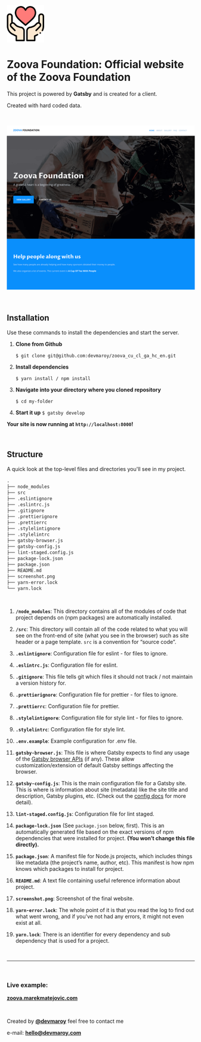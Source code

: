 <img src="src/images/logo/logo.png" width="100">

# **Zoova Foundation: Official website of the Zoova Foundation**

This project is powered by **Gatsby** and is created for a client.

Created with hard coded data.

<br>

![](screenshot.png)

<br>

## Installation

Use these commands to install the dependencies and start the server.

1. **Clone from Github**

   ```
   $ git clone git@github.com:devmaroy/zoova_cu_cl_ga_hc_en.git
   ```

2. **Install dependencies**
   ```
   $ yarn install / npm install
   ```
3. **Navigate into your directory where you cloned repository**

   ```
   $ cd my-folder
   ```

4. **Start it up** `$ gatsby develop` <br>

**Your site is now running at `http://localhost:8000`!**

<br>

## Structure

A quick look at the top-level files and directories you'll see in my project.

    .
    ├── node_modules
    ├── src
    ├── .eslintignore
    ├── .eslintrc.js
    ├── .gitignore
    ├── .prettierignore
    ├── .prettierrc
    ├── .stylelintignore
    ├── .stylelintrc
    ├── gatsby-browser.js
    ├── gatsby-config.js
    ├── lint-staged.config.js
    ├── package-lock.json
    ├── package.json
    ├── README.md
    ├── screenshot.png
    ├── yarn-error.lock
    └── yarn.lock

<br>

1.  **`/node_modules`**: This directory contains all of the modules of code that
    project depends on (npm packages) are automatically installed.

2.  **`/src`**: This directory will contain all of the code related to what you
    will see on the front-end of site (what you see in the browser) such as site
    header or a page template. `src` is a convention for “source code”.

3.  **`.eslintignore`**: Configuration file for eslint - for files to ignore.

4.  **`.eslintrc.js`**: Configuration file for eslint.

5.  **`.gitignore`**: This file tells git which files it should not track / not
    maintain a version history for.

6.  **`.prettierignore`**: Configuration file for prettier - for files to
    ignore.

7.  **`.prettierrc`**: Configuration file for prettier.

8.  **`.stylelintignore`**: Configuration file for style lint - for files to
    ignore.

9.  **`.stylelintrc`**: Configuration file for style lint.

10. **`.env.example`**: Example configuration for .env file.

11. **`gatsby-browser.js`**: This file is where Gatsby expects to find any usage
    of the [Gatsby browser APIs](https://www.gatsbyjs.org/docs/browser-apis/)
    (if any). These allow customization/extension of default Gatsby settings
    affecting the browser.

12. **`gatsby-config.js`**: This is the main configuration file for a Gatsby
    site. This is where is information about site (metadata) like the site title
    and description, Gatsby plugins, etc. (Check out the
    [config docs](https://www.gatsbyjs.org/docs/gatsby-config/) for more
    detail).

13. **`lint-staged.config.js`**: Configuration file for lint staged.

14. **`package-lock.json`** (See `package.json` below, first). This is an
    automatically generated file based on the exact versions of npm dependencies
    that were installed for project. **(You won’t change this file directly).**

15. **`package.json`**: A manifest file for Node.js projects, which includes
    things like metadata (the project’s name, author, etc). This manifest is how
    npm knows which packages to install for project.

16. **`README.md`**: A text file containing useful reference information about
    project.

17. **`screenshot.png`**: Screenshot of the final website.

18. **`yarn-error.lock`**: The whole point of it is that you read the log to
    find out what went wrong, and if you've not had any errors, it might not
    even exist at all.

19. **`yarn.lock`**: There is an identifier for every dependency and sub
    dependency that is used for a project.

<br>

<hr>

<br>

### Live example:

**[zoova.marekmatejovic.com](https://zoova.marekmatejovic.com)**

<br>

Created by **[@devmaroy](https://twitter.com/devmaroy)** feel free to contact me

e-mail: **[hello@devmaroy.com](mailto:hello@devmaroy.com?subject=[GitHub]%20zoova_cu_cl_ga_hc_en)**

